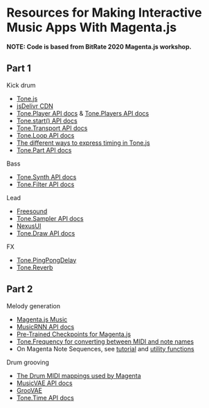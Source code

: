Resources for Making Interactive Music Apps With Magenta.js
===========================================================

**NOTE: Code is based from BitRate 2020 Magenta.js workshop.**

Part 1
------

Kick drum

* [Tone.js](https://tonejs.github.io/)
* [jsDelivr CDN](https://www.jsdelivr.com/)
* [Tone.Player API docs](https://tonejs.github.io/docs/14.7.39/Player) & [Tone.Players API docs](https://tonejs.github.io/docs/14.7.39/Players)
* [Tone.start() API docs](https://tonejs.github.io/docs/14.7.39/fn/start)
* [Tone.Transport API docs](https://tonejs.github.io/docs/14.7.39/Transport)
* [Tone.Loop API docs](https://tonejs.github.io/docs/14.7.39/Loop)
* [The different ways to express timing in Tone.js](https://github.com/Tonejs/Tone.js/wiki/Time)
* [Tone.Part API docs](https://tonejs.github.io/docs/14.7.39/Part)

Bass

* [Tone.Synth API docs](https://tonejs.github.io/docs/14.7.39/Synth)
* [Tone.Filter API docs](https://tonejs.github.io/docs/14.7.39/Filter)

Lead

* [Freesound](https://freesound.org/)
* [Tone.Sampler API docs](https://tonejs.github.io/docs/14.7.39/Sampler)
* [NexusUI](https://nexus-js.github.io/ui/)
* [Tone.Draw API docs](https://tonejs.github.io/docs/14.7.39/Draw)

FX

* [Tone.PingPongDelay](https://tonejs.github.io/docs/14.7.39/PingPongDelay)
* [Tone.Reverb](https://tonejs.github.io/docs/14.7.39/Reverb)

Part 2
------

Melody generation

* [Magenta.js Music](https://github.com/magenta/magenta-js/tree/master/music)
* [MusicRNN API docs](https://magenta.github.io/magenta-js/music/classes/_music_rnn_model_.musicrnn.html)
* [Pre-Trained Checkpoints for Magenta.js](https://github.com/magenta/magenta-js/blob/master/music/checkpoints/README.md#table)
* [Tone.Frequency for converting between MIDI and note names](https://tonejs.github.io/docs/14.7.39/fn/Frequency)
* On Magenta Note Sequences, see [tutorial](https://hello-magenta.glitch.me/#step1) and [utility functions](https://magenta.github.io/magenta-js/music/modules/_core_sequences_.html)

Drum grooving

* [The Drum MIDI mappings used by Magenta](https://github.com/magenta/magenta-js/blob/master/music/src/core/data.ts#L36)
* [MusicVAE API docs](https://magenta.github.io/magenta-js/music/classes/_music_vae_model_.musicvae.html)
* [GrooVAE](https://magenta.tensorflow.org/groovae)
* [Tone.Time API docs](https://tonejs.github.io/docs/14.7.39/fn/Time)


